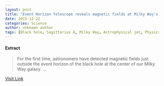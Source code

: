 ```yaml
---
layout: post
title: "Event Horizon Telescope reveals magnetic fields at Milky Way's central black hole"
date: 2015-12-22
categories: Science
author: unknown author
tags: [Black hole, Sagittarius A, Milky Way, Astrophysical jet, Physics, Astronomical objects, Outer space, Astrophysics, Astronomy, Physical phenomena, Physical sciences, Applied and interdisciplinary physics, Physical cosmology]
---
```





#### Extract
>For the first time, astronomers have detected magnetic fields just outside the event horizon of the black hole at the center of our Milky Way galaxy. ...



[Visit Link](http://www.sciencedaily.com/releases/2015/12/151203150233.htm)


